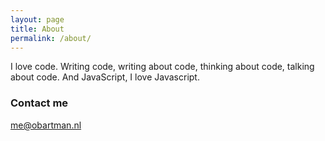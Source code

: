 ```yaml
---
layout: page
title: About
permalink: /about/
---
```


I love code. Writing code, writing about code, thinking about code, talking about code. And JavaScript, I love Javascript.

### Contact me

[me@obartman.nl](mailto:me@obartman.nl)
